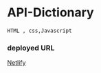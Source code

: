 # API-Dictionary

```HTML , css,Javascript``` 

###  deployed URL

[Netlify](https://task-12-api-dictionary.netlify.app/)
